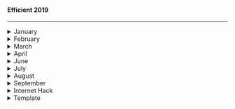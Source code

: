 #### Efficient 2019
---
<details><summary>January</summary>
  <ol>
    <li>SOLID ~ https://www.hashbangcode.com/article/solid-principles-php</li>
    <li>https HOW ~ https://howhttps.works/</li>
    <li>HTTPS DEV REACT ~ https://facebook.github.io/create-react-app/docs/using-https-in-development</li>
    <li>CSR  ~ https://helpdesk.ssls.com/hc/en-us/articles/115001608932-How-to-generate-a-CSR-code-on-Node-js</li>
    <li>React-router ~ https://reacttraining.com/react-router/web/api/Redirect/exact-bool</li>
    <li>WebEmoji ~ https://emojipedia.org/search/?q=heart</li>
    <li>Node package, create-symlink ~ like symbolic link</li>
    <li>Node package, debug ~ a debug tool for node, to use it DEBUG=* </li>
    <li>Edge(compiler) ~ https://github.com/tjanczuk/edge</li>
    <li>PHP ~ Noop </li>
    <li>PHP ~ Late static binding </li>
    <li>Abstract syntax Tree</li>
    <li>Babel ~ https://www.youtube.com/watch?v=C2PDAGCrk_g</li>
    <li>toFixed(n) ~ http://blog.blakesimpson.co.uk/read/61-fix-0-1-0-2-0-300000004-in-javascript , https://developer.mozilla.org/en-US/docs/Web/JavaScript/Reference/Global_Objects/Number/toFixed</li>
  </ol>
  <br />
  <b>TLDR</b>
  <br />
  <ol>
    <li>JWT ~ https://github.com/AntonioErdeljac/passport-tutorial</li>
    <li>CERT ~ https://knowledge.digicert.com/solution/SO17751.html</li>
    <li>TLMB ~ https://www.youtube.com/watch?v=mDotS5BDqRM</li>
    <li>hyyan ~ https://github.com/hyyan/jaguar</li>
    <li>Symfony ~ https://symfony.com/doc/current/index.html#gsc.tab=0</li>
    <li>Embedded JS with params ~ https://www.gun.io/blog/pass-arguments-to-embedded-javascript-tutorial-example</li>
    <li>Docker ~ http://blog.adnansiddiqi.me/getting-started-with-docker/</li>
    <li>Zurb ~ https://github.com/zurb/foundation-emails</li>
    <li>Immutable ~ https://facebook.github.io/immutable-js/</li>
    <li>WPPlugin from scratch ~ (one)[https://www.youtube.com/watch?v=StmVf5sXGlA&index=41&list=PLT9miexWCpPUQkQwL-COHmo0Jd0qxLjTn]</li>
    <li>WPPlugin from scratch ~ (two)[https://www.youtube.com/watch?v=sjK40CGy6ic] </li>
    <li>TDD JS ~ https://github.com/dwyl/learn-tdd</li>
    <li>DesignPattern ~ https://github.com/kamranahmedse/design-patterns-for-humans </li>
    
    <li>Laravel Socialite ~ https://laravel.com/docs/5.7/socialite#routing </li>
    <li>MOngod ~ https://docs.mongodb.com/manual/reference/connection-string/ </li>
    <li>Create Self signed in nodejs openssl req ```-new -x509 -key iris.xxx.key -out iris.xxx.cert -days 3650 -subj /CN=iris.xxx ~ https://www.kevinleary.net/self-signed-trusted-certificates-node-js-express-js/```</li>
    <li>REACT Datatable ~ https://react-table.js.org/#/story/simple-table</li>
    <li>gtd ~ https://hamberg.no/gtd/ </li>
    <li>https://github.com/firebase/functions-samples</li>
    <li>umask ubuntu file rule</li>
    <li>spa ~ https://github.com/liferay/senna.js</li>
    <li>DAO ~ https://www.tutorialspoint.com/design_pattern/data_access_object_pattern.htm</li>
  </ol>
</details>

<details><summary>February</summary>
  <ol>
    <li> Autoload ~ https://arunmichaeldsouza.com/blog/aliasing-module-paths-in-node-js </li>
    <li> Datatable ~ https://datatables.net/examples/server_side/simple.html</li>
    <li> PHPFound ~ https://github.com/delight-im/PHP-Foundation </li>
    <li> Remount ~ https://github.com/rstacruz/remount</li>
    <li> JIGSAW ~ https://github.com/tightenco/jigsaw</li>
    <li> MyChainCert ~ https://whatsmychaincert.com/</li>
    <li> NPM Versioning ~ https://www.npmjs.com/package/semver</li>
    <li> NPM package cli, npm publish, npm link/unlink, outdate, update </li>
    <li> NPM Scripts ~ </li>
    <li> CLEAN CODE JS ~ https://github.com/ryanmcdermott/clean-code-javascript?fbclid=IwAR3fSeyd-kFgoC318RIHnQ0kZhEFfMJlE3pyNFyIvpmzzK9M_t8p-VRkW88</li>
    <li>Refactoring Catalog ~ https://refactoring.com/catalog/</li>
    <li>Pure Functions ~ https://blog.bitsrc.io/understanding-javascript-mutation-and-pure-functions-7231cc2180d3</li>
    <li>Porfolio Peg ~ http://irvingv8.github.io/resume</li>
    <li>Null Object Pattern ~ https://www.sitepoint.com/the-null-object-pattern-polymorphism-in-domain-models/</li>
    <li>Anti Curraption Pattern ~ https://docs.microsoft.com/en-us/azure/architecture/patterns/anti-corruption-layer</li>
   <li>*Create Bridge Docker*<pre> docker network create \
 --ip-range=192.168.13.0/24 \
  --driver=bridge \
  --subnet=192.168.13.1/16 \
  --ip-range=192.168.13.0/24 \
  --gateway=192.168.13.254 \
  docker-bridge-local
3eda43486bebaf56430d68aa1aba75c510dd488f5376bd2ccbc198771d428519</pre></li>
   <li>Refactoring Guru ~ https://refactoring.guru/design-patterns/adapter/typescript/example?fbclid=IwAR0y6vlGe9BQeDyTZhInfGdUbr2lOe7bDl9fsJsuF2x-tfctLBEOqizCAas#lang-features</li>
   <li> WordPress Custom ~ https://www.taniarascia.com/developing-a-wordpress-theme-from-scratch/</li>
    <li>chip8 ~ https://github.com/taniarascia/chip8</li>
    <li>Admire1 ~ https://www.taniarascia.com/</li>
    <li>Jekyll ~ https://jekyllrb.com/</li>
  <li>Check used Ports in Windows ~ >netstat -a -b</li>
    <li>Luxon MomentJS Alternative ~ https://moment.github.io/luxon/</li>
    <li>W3cj ~ https://github.com/w3cj</li>
    <li>Cascade Laravel BluePrint ~ https://medium.com/@rafael_franca/laravel-tip-cascading-on-update-in-migration-2100af33081</li>
    <li>TDD ~ https://medium.com/javascript-scene/mocking-is-a-code-smell-944a70c90a6a</li>
   </ol>
</details>
 
 
 <details><summary>March</summary>
  <ol>
    <li>Ergonomics ~ the study of people's efficiency in their working environment</li>
    <li>Deploy AdonisJS ~ https://slynova.io/deploy-your-adonis-website/</li>
    <li>Monolithic ~ 
    <pre>
      1.
formed of a single large block of stone.
2.
(of an organization or system) large, powerful, and intractably indivisible and uniform.
"rejecting any move toward a monolithic European superstate"
synonyms:	inflexible, rigid, unbending, unchanging, intractable, immovable, impenetrable, fossilized, hidebound; More
     </pre></li>
     <li>AdonisJS Crash Course ~ https://coursetro.com/posts/code/170/Adonis-4-Tutorial---Learn-Adonis-4-in-this-Crash-Course</li>
    <li>Adonis Article 1 ~ https://hackernoon.com/my-takeaways-from-building-a-job-board-with-adonisjs-4-f4071d98a929</li>
     <li> #1 MailTrap Tuts ~ https://www.youtube.com/watch?v=w0ho0RQAIUc&index=4&list=PLylMDDjFIp1AWwiNXjBVahNXYCGjkq-Eh</li>
      <li> #2 Mailable ~ https://laravel.com/docs/5.8/mail#writing-mailables</li>
      <li> #3 MailTrap Account ~ https://mailtrap.io/inboxes/558225/settings</li>
    <li>1 AdonisJS Mail Example ~ https://github.com/ammezie/complete-adonis-auth</li>
    <li>2 AdonisJS Mail Example ~ https://www.youtube.com/watch?v=bI49nqFrm6o&list=PL9gT3zlT0C1NgCLkyMf-EL9anST6Tl6xW</li>
     <li>3 AdonisJS SPA + VueJS ~ https://dev.to/mzanggl/build-fullstack-javascript-apps-with-adonis-and-vue-3edc</li>
    <li>Change all Mongodb ~ https://docs.mongodb.com/manual/reference/operator/update/pull/</li>
    <li>Terms [Future Proof, Interface-Implement Pairs, HigherOrder Functions, ]</li>
    <li>Canvas #1 ~ https://github.com/raphamorim/awesome-canvas#examples
<pre>
https://codepen.io/createjs/pen/YdKVXP
http://blog.createjs.com/new-plugins-in-tweenjs/
https://www.createjs.com/easeljs
http://pixijs.download/release/docs/PIXI.DisplayObject.html
http://ocanvas.org/
http://paperjs.org/tutorials/getting-started/working-with-paper-js/
https://konvajs.org/docs/shapes/Image.html
https://codepen.io/createjs/pen/YdKVXP
</pre></li>
    <li>Export DB ~ mongorestore --db Helium Helium/ --drop</li>
     <li>INPUT FORMAT ~ https://nosir.github.io/cleave.js/</li>
    <li>Big O Complexity ~ https://rob-bell.net/2009/06/a-beginners-guide-to-big-o-notation/</li>
    <li>Binary Sort</li>
    <li>Refactoring By Martin Fowler ~ https://martinfowler.com/books/refactoring.html</>
     <li>Datatables in Node ~ https://github.com/deepikagunda/datatables</li>
  <li>DataTables WITH FIREBASE ~ https://stackoverflow.com/questions/26700924/query-based-on-multiple-where-clauses-in-firebase</li>
     <li>adonis validation ~ https://indicative.adonisjs.com/docs/normalizeemail</li>
  <li> lavaChars ~  http://lavacharts.com/?fbclid=IwAR238KHc0Gc1Dm40yUrHGLlL-QjfiQtcTbfFrvzxQ-6z0gnOGEJWeJxrJjg#quickstart-chart</li>
  <li> Migration Points ~ https://youtu.be/2AJZuQ6rgKM</li>
  <li> Chinese Lang ~ https://youtu.be/duAdqhEQ6KU</li>
     </ol>
</details>


<details><summary>April</summary>
  <ol>
   <li>Formik and Yup for react Forms</li>
    <li>OOP - Basice with JS Example ~ https://www.youtube.com/watch?v=pTB0EiLXUC8</li>
    <li>Inspiring thoughts ~ https://www.youtube.com/watch?v=e8QY0NDWqzk</li>
    <li>Cool library in PHP ~ https://tutorialzine.com/2013/02/24-cool-php-libraries-you-should-know-about</li>
    <li>Image upload ~ https://www.jquery-az.com/bootstrap-jquery-image-upload-preview-plug-in/</li>
    <li>Free adminLTE ~ https://adminlte.io/themes/AdminLTE/index2.html</li>
    <li>Jest Async/Await Error In Runtime ~ https://github.com/babel/babel/issues/5085</li>
    <li>Jest Async/Await Solve ~ https://bagja.net/blog/regenerator-runtime-is-not-defined.html</li>
    <li>reference cascade ondelete constraints</li>
    <li>Laravel Maintenance ~ https://github.com/MisterPhilip/maintenance-mode</li>
    <li>UMBRACO jeromegpokemon zxcv , https://www.s1.umbraco.io/home/login/?ReturnUrl=%2fprojects</li>
    <li>Firebase FULL JS API ~ https://firebase.google.com/docs/reference/js/firebase</li>
    <li>majic towel ~ https://www.youtube.com/watch?v=QDwgSChs6e8</li>
  </ol>
 </details>


<details><summary>June</summary>
<ol>
<li>Alogolia + InstantSearch https://codesandbox.io/s/github/algolia/doc-code-samples/tree/master/InstantSearch.js/getting-started</li>
</ol>
</details>
 
 
 <details><summary>July</summary>
  <ol>
   <li>Zend ~ https://github.com/dyninc/dyn-php/issues/11</li>
    <li>NodeJS Comprehend ~ https://nodejs.dev/how-to-exit-from-a-nodejs-program</li>
    <li>LaravelSD ~ http://www.laravelsd.com/browse</li>
    <li>All about sorting ~ https://www.facebook.com/TEDEducation/videos/1369636223049580/</li>
    <li>Video Responsive ~ https://dollarshaveclub.github.io/reframe.js/</li>
    <li>JSON-Stringify better approach ~ https://www.npmjs.com/package/json-s</li>
    <li>Nightwatch ~ https://nightwatchjs.org/</li>
    <li>Cool Guy ~ https://github.com/sindresorhus</li>
    <li>CO ~ https://www.npmjs.com/package/co<li>
    <li>Pinoy Youtuber ~ https://www.youtube.com/channel/UCK8YsKv4-N6ItZfzEyKlI6A</li>
    <li>TS1 ~ https://basarat.gitbooks.io/typescript/content/docs/quick/browser.html</li>
    <li>TS2 ~ https://www.freecodecamp.org/news/demystifying-reacts-server-side-render-de335d408fe4/</li>
    <li>TS3 ~ https://github.com/alexnm/react-ssr/blob/master/src/components/Layout.js</li>
    <li>TS4 ~ https://facebook.github.io/create-react-app/docs/adding-typescript</li>
    <li>SYS ~ https://www.sitepoint.com/modular-javascript-systemjs-jspm/</li>
    <li>TS5 ~ https://medium.com/collaborne-engineering/typescript-create-library-for-nodejs-and-browser-fece291d517f</li>
    <li> Portfolio ~ https://jaydenharrod.com/filmmaker</li>
    <li>https://libraries.io/</li>
    <li>RubaXa https://github.com/RubaXa/wormhole</li>
    <li>CRON PHP ~ https://github.com/dragonmantank/cron-expression</li>
    <li>Petition IRAN dev ~ https://github.com/1995parham/github-do-not-ban-us/blob/master/README.md</li>
    <li>Laravel Queue, Scheduling, Command</li>
  </ol>
 </details>
 
  <details><summary>August</summary>
  <ol>
    
   <li>Rougin Portfolio ~ https://github.com/rougin</li>
<li>CI ~ https://github.com/tianrosandhy/php-simple-inventory</li>
    <li>Dev from davao ~ https://github.com/rougin/slytherin</li>
    <li>corcel ~ https://github.com/corcel/corcel</li>
    <li>react helmet ~ https://github.com/nfl/react-helmet/issues</li>
    <li>13k JS ~ https://js13kgames.github.io/resources/</li>
    <li>laravel-cloud ~ https://github.com/taylorotwell/laravel-cloud</li>
    <li>prestashop ~ https://www.prestashop.com/en</li>
    <li>PHP-From-Scratch ~ https://github.com/napoleon101392/PHP-From-Scratch </li>
    <li>https://github.com/dherault/serverless-offline/tree/master/src</li>
    <li>sqlite3 ~ https://www.youtube.com/watch?v=QjICgmk31js</li>
    <li>sqlite3 Viewer ~ https://inloop.github.io/sqlite-viewer/</li>
    <li>knpuniversity~ https://github.com/knpuniversity</li>
    <li>mongodb lookup ~ https://stackoverflow.com/questions/35813854/how-to-join-multiple-collections-with-lookup-in-mongodb</li>
    <li>https://inloop.github.io/sqlite-viewer/</li>
    <li>https://builderbook.org/</li>
    <li>jsondb ~ https://github.com/typicode/lowdb</li>
    <li>saas ~ https://github.com/async-labs/saas</li>
    <li>markdown ~ https://daringfireball.net/projects/markdown/syntax#p</li>
    <li>fractal ~ https://fractal.thephpleague.com/</li>
    <li> nicolaswidart  https://nicolaswidart.com/assets/media/nicolas-widart-cv-en.pdf</li>
    <li>server ~ http://www.inanzzz.com/index.php/post/lsto/using-x-509-client-certificate-authentication-with-php-fpm-and-nginx</li>
    <li>new static in PHP ~ https://www.php.net/manual/en/language.oop5.late-static-bindings.php</li>
    <li>Should not be overuse because it creates itsel where it flush all data held during the process within the class.</li>
    <li>React VideoJS ~ https://video-react.js.org/components/captioned-video</li>
    <li>ERP online ~ https://github.com/frozen-particles/frontaccounting</li>
    <li>MLM php vanilla ~ https://www.youtube.com/watch?v=speqRzqhL9A&list=PLnq9yHs8s_hm6LEwIJ4qlV53U6Fo--YZh&index=32</li>
    <li>Flash message ~ https://github.com/laracasts/flash</li>
    <li>Laravel Cache ~ https://medium.com/simplex-internet-blog/understanding-the-usage-of-cache-in-laravel-f6cf30f4a9b5</li>
    li>TDD Angular2 ~ https://www.youtube.com/watch?v=k9LWSh2xxjM</li>
    li>TDD Theory ~ https://school.hirez.io/courses/take/angular-basics/lessons/4072765-episode-8-directives-ngfor-8-43</li>
    li>Color Picker ~ https://github.com/Simonwep/pickr</li>
    <li>thinkmill ~ https://thinkmill.com.au/contact</li>
    <li>create npm ~ https://www.youtube.com/watch?v=VtRL_bIS3dM</li>
    <li>Racing 3d ~ https://github.com/pinkkis/phaser-driving</li>
    <li>Nostalgia ~ https://www.facebook.com/Nostalgia/videos/383077309077167/</li>
    <li>evergreen React UI ~ https://github.com/segmentio/evergreen</li>
    <li>Elemental React UI http://elemental-ui.com/</li>
    <li>Connection ~ https://www.listennotes.com</li>
    <li>swimlanes ~ https://swimlanes.io/</li>
    <li> getcraft ~ https://getcraft.com/marketplace/search?type=strategic&sn=technology</li>   
  </ol>
 </details>
 
 <details><summary>September</summary>
  <ol>
   <li>segment ~ https://segment.com/</li>
   <li>LookupTo1 ~ https://roland.codes/</li>
   <li>Dan ~ https://youtu.be/xsSnOQynTHs</li>
   <li>mattshwery ~ https://www.mattshwery.com/REST </li>
   <li>voidcanvas ~ http://voidcanvas.com/import-vs-require/</li>
   <li>xxx</li>   
  </ol>
 </details>
 
 
 <details><summary>Internet Hack</summary>
  <ol>
    <li>COMBO 1 ~ http://pinoytechsaga.blogspot.com/2017/03/30-day-or-7-day-cheap-globe-combo-promo-tricks-gosakto-text-call-and-surf.html </li>
   <li>COMBO2 ~ http://pinoytechsaga.blogspot.com/2017/03/cheap-globe-combo-promo-tricks-sorted-according-to-your-needs.html</li>
  </ol>
 </details>
 
 <details><summary>Template</summary>
  <ol>
   <li>Sample Topic</li>
  </ol>
 </details>
 
 
 
